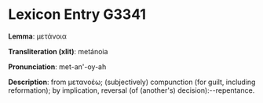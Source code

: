 # Lexicon Entry G3341

**Lemma**: μετάνοια

**Transliteration (xlit)**: metánoia

**Pronunciation**: met-an'-oy-ah

**Description**:
from μετανοέω; (subjectively) compunction (for guilt, including reformation); by implication, reversal (of (another's) decision):--repentance.
